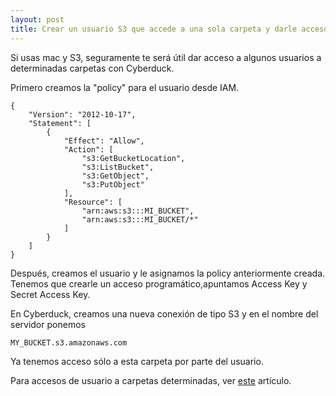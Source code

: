 ```yaml
---           
layout: post
title: Crear un usuario S3 que accede a una sola carpeta y darle acceso con Cyberduck
---
```


Si usas mac y S3, seguramente te será útil dar acceso a algunos usuarios a determinadas carpetas con Cyberduck.

Primero creamos la "policy" para el usuario desde IAM.

```
{
    "Version": "2012-10-17",
    "Statement": [
        {
            "Effect": "Allow",
            "Action": [
                "s3:GetBucketLocation",
                "s3:ListBucket",
                "s3:GetObject",
                "s3:PutObject"
            ],
            "Resource": [
                "arn:aws:s3:::MI_BUCKET",
                "arn:aws:s3:::MI_BUCKET/*"
            ]
        }
    ]
}
```

Después, creamos el usuario y le asignamos la policy anteriormente creada. Tenemos que crearle un acceso programático,apuntamos Access Key y Secret Access Key.

En Cyberduck, creamos una nueva conexión de tipo S3 y en el nombre del servidor ponemos 

```
MY_BUCKET.s3.amazonaws.com
```

Ya tenemos acceso sólo a esta carpeta por parte del usuario.

Para accesos de usuario a carpetas determinadas, ver [este](https://aws.amazon.com/blogs/security/writing-iam-policies-grant-access-to-user-specific-folders-in-an-amazon-s3-bucket/) artículo.

